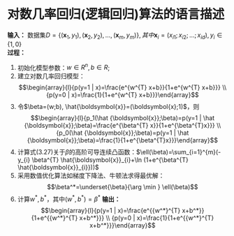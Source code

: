 # 对数几率回归(逻辑回归)算法的语言描述
**输入：** 数据集$D=\{(\boldsymbol{x}_1,y_1),(\boldsymbol{x}_2,y_2),...,(\boldsymbol{x}_m,y_m)\}, 其中\boldsymbol{x}_i=(x_{i1};x_{i2};...;x_{id}),y_i \in \{1, 0\}$  
**过程：**    
1. 初始化模型参数：$w\in R^n, b \in R$;
2. 建立对数几率回归模型：
$$\begin{array}{l}{p(y=1 | x)=\frac{e^{w^{T} x+b}}{1+e^{w^{T} x+b}}} \\ {p(y=0 | x)=\frac{1}{1+e^{w^{T} x+b}}}\end{array}$$
3. 令$\beta=(w;b), \hat{\boldsymbol{x}}=(\boldsymbol{x};1)$，则$$\begin{array}{l}{p_1(\hat {\boldsymbol{x}};\beta)=p(y=1 | \hat {\boldsymbol{x}};\beta)=\frac{e^{\beta^{T} x}}{1+e^{\beta^{T}x}}} \\ {p_0(\hat {\boldsymbol{x}};\beta)=p(y=1 | \hat {\boldsymbol{x}};\beta)=\frac{1}{1+e^{\beta^{T}x}}}\end{array}$$  
4. 计算式(3.27)关于$\beta$的高阶可导连续凸函数：$\ell(\beta)=\sum_{i=1}^{m}(-y_{i} \beta^{T} \hat{\boldsymbol{x}}_{i}+\ln (1+e^{\beta^{T} \hat{\boldsymbol{x}}_{i}}))$
5. 采用数值优化算法如梯度下降法、牛顿法求得最优解：$$\beta^*=\underset{\beta}{\arg \min } \ell(\beta)$$
6. 计算$w^*,b^*$，其中$(w^*,b^*)=\beta^*$
**输出：** $$\begin{array}{l}{p(y=1 | x)=\frac{e^{{w^*}^{T} x+b^*}}{1+e^{{w^*}^{T} x+b^*}}} \\ {p(y=0 | x)=\frac{1}{1+e^{{w^*}^{T} x+b^*}}}\end{array}$$